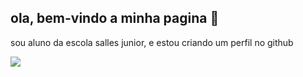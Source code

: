 ## ola, bem-vindo a minha pagina 🌻

sou aluno da escola salles junior, e estou criando um perfil no github


![](https://media1.tenor.com/m/gRfXXppGUaQAAAAC/stitch-dance.gif)
